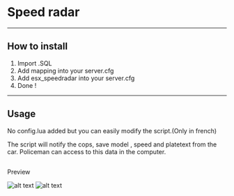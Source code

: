 # Speed radar

----
## How to install

1. Import .SQL
2. Add mapping into your server.cfg
3. Add esx_speedradar into your server.cfg
4. Done !

----
## Usage
No config.lua added but you can easily modify the script.(Only in french)

The  script will notify the cops, save model , speed and platetext from the car.
Policeman can access to this data in the computer.


##
Preview

![alt text](https://image.prntscr.com/image/T6quj5IhRaSQgVQlZYIGqg.png)
![alt text](https://image.prntscr.com/image/KO3Wj0S3QOiIGRW4yPnQbA.png)
